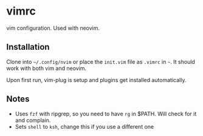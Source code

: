 # vimrc
vim configuration. Used with neovim.

## Installation

Clone into `~/.config/nvim` or place the `init.vim` file as `.vimrc` in `~`. It should
work with both vim and neovim.

Upon first run, vim-plug is setup and plugins get installed automatically.


## Notes

- Uses `fzf` with ripgrep, so you need to have `rg` in $PATH. Will check for it and complain.
- Sets `shell` to `ksh`, change this if you use a different one
